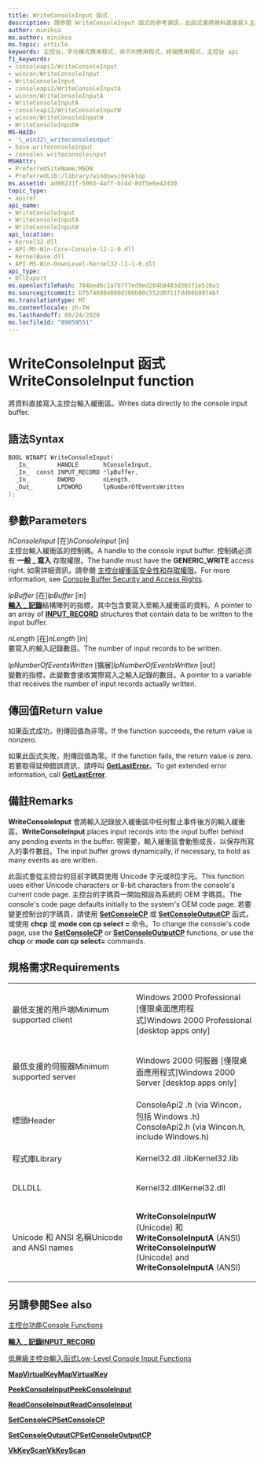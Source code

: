 ```yaml
---
title: WriteConsoleInput 函式
description: 請參閱 WriteConsoleInput 函式的參考資訊，此函式會將資料直接寫入主控台輸入緩衝區。
author: miniksa
ms.author: miniksa
ms.topic: article
keywords: 主控台，字元模式應用程式，命令列應用程式，終端應用程式，主控台 api
f1_keywords:
- consoleapi2/WriteConsoleInput
- wincon/WriteConsoleInput
- WriteConsoleInput
- consoleapi2/WriteConsoleInputA
- wincon/WriteConsoleInputA
- WriteConsoleInputA
- consoleapi2/WriteConsoleInputW
- wincon/WriteConsoleInputW
- WriteConsoleInputW
MS-HAID:
- '\_win32\_writeconsoleinput'
- base.writeconsoleinput
- consoles.writeconsoleinput
MSHAttr:
- PreferredSiteName:MSDN
- PreferredLib:/library/windows/desktop
ms.assetid: ad06231f-5063-4aff-b14d-8df5e6e42430
topic_type:
- apiref
api_name:
- WriteConsoleInput
- WriteConsoleInputA
- WriteConsoleInputW
api_location:
- Kernel32.dll
- API-MS-Win-Core-Console-l2-1-0.dll
- KernelBase.dll
- API-MS-Win-DownLevel-Kernel32-l1-1-0.dll
api_type:
- DllExport
ms.openlocfilehash: 784bed6c1a7b7f7ed9ed204b8483d30371e510a3
ms.sourcegitcommit: b75f4688e080d300b80c552d0711fdd86b9974bf
ms.translationtype: MT
ms.contentlocale: zh-TW
ms.lasthandoff: 08/24/2020
ms.locfileid: "89059551"
---
```

# <a name="writeconsoleinput-function"></a><span data-ttu-id="f079f-104">WriteConsoleInput 函式</span><span class="sxs-lookup"><span data-stu-id="f079f-104">WriteConsoleInput function</span></span>


<span data-ttu-id="f079f-105">將資料直接寫入主控台輸入緩衝區。</span><span class="sxs-lookup"><span data-stu-id="f079f-105">Writes data directly to the console input buffer.</span></span>

<a name="syntax"></a><span data-ttu-id="f079f-106">語法</span><span class="sxs-lookup"><span data-stu-id="f079f-106">Syntax</span></span>
------

```C
BOOL WINAPI WriteConsoleInput(
  _In_        HANDLE       hConsoleInput,
  _In_  const INPUT_RECORD *lpBuffer,
  _In_        DWORD        nLength,
  _Out_       LPDWORD      lpNumberOfEventsWritten
);
```

<a name="parameters"></a><span data-ttu-id="f079f-107">參數</span><span class="sxs-lookup"><span data-stu-id="f079f-107">Parameters</span></span>
----------

<span data-ttu-id="f079f-108">*hConsoleInput* \[在\]</span><span class="sxs-lookup"><span data-stu-id="f079f-108">*hConsoleInput* \[in\]</span></span>  
<span data-ttu-id="f079f-109">主控台輸入緩衝區的控制碼。</span><span class="sxs-lookup"><span data-stu-id="f079f-109">A handle to the console input buffer.</span></span> <span data-ttu-id="f079f-110">控制碼必須有 **一般 \_ 寫入** 存取權限。</span><span class="sxs-lookup"><span data-stu-id="f079f-110">The handle must have the **GENERIC\_WRITE** access right.</span></span> <span data-ttu-id="f079f-111">如需詳細資訊，請參閱 [主控台緩衝區安全性和存取權限](console-buffer-security-and-access-rights.md)。</span><span class="sxs-lookup"><span data-stu-id="f079f-111">For more information, see [Console Buffer Security and Access Rights](console-buffer-security-and-access-rights.md).</span></span>

<span data-ttu-id="f079f-112">*lpBuffer* \[在\]</span><span class="sxs-lookup"><span data-stu-id="f079f-112">*lpBuffer* \[in\]</span></span>  
<span data-ttu-id="f079f-113">[**輸入 \_ 記錄**](input-record-str.md)結構陣列的指標，其中包含要寫入至輸入緩衝區的資料。</span><span class="sxs-lookup"><span data-stu-id="f079f-113">A pointer to an array of [**INPUT\_RECORD**](input-record-str.md) structures that contain data to be written to the input buffer.</span></span>

<span data-ttu-id="f079f-114">*nLength* \[在\]</span><span class="sxs-lookup"><span data-stu-id="f079f-114">*nLength* \[in\]</span></span>  
<span data-ttu-id="f079f-115">要寫入的輸入記錄數目。</span><span class="sxs-lookup"><span data-stu-id="f079f-115">The number of input records to be written.</span></span>

<span data-ttu-id="f079f-116">*lpNumberOfEventsWritten* \[擴展\]</span><span class="sxs-lookup"><span data-stu-id="f079f-116">*lpNumberOfEventsWritten* \[out\]</span></span>  
<span data-ttu-id="f079f-117">變數的指標，此變數會接收實際寫入之輸入記錄的數目。</span><span class="sxs-lookup"><span data-stu-id="f079f-117">A pointer to a variable that receives the number of input records actually written.</span></span>

<a name="return-value"></a><span data-ttu-id="f079f-118">傳回值</span><span class="sxs-lookup"><span data-stu-id="f079f-118">Return value</span></span>
------------

<span data-ttu-id="f079f-119">如果函式成功，則傳回值為非零。</span><span class="sxs-lookup"><span data-stu-id="f079f-119">If the function succeeds, the return value is nonzero.</span></span>

<span data-ttu-id="f079f-120">如果此函式失敗，則傳回值為零。</span><span class="sxs-lookup"><span data-stu-id="f079f-120">If the function fails, the return value is zero.</span></span> <span data-ttu-id="f079f-121">若要取得延伸錯誤資訊，請呼叫 [**GetLastError**](https://msdn.microsoft.com/library/windows/desktop/ms679360)。</span><span class="sxs-lookup"><span data-stu-id="f079f-121">To get extended error information, call [**GetLastError**](https://msdn.microsoft.com/library/windows/desktop/ms679360).</span></span>

<a name="remarks"></a><span data-ttu-id="f079f-122">備註</span><span class="sxs-lookup"><span data-stu-id="f079f-122">Remarks</span></span>
-------

<span data-ttu-id="f079f-123">**WriteConsoleInput** 會將輸入記錄放入緩衝區中任何暫止事件後方的輸入緩衝區。</span><span class="sxs-lookup"><span data-stu-id="f079f-123">**WriteConsoleInput** places input records into the input buffer behind any pending events in the buffer.</span></span> <span data-ttu-id="f079f-124">視需要，輸入緩衝區會動態成長，以保存所寫入的事件數目。</span><span class="sxs-lookup"><span data-stu-id="f079f-124">The input buffer grows dynamically, if necessary, to hold as many events as are written.</span></span>

<span data-ttu-id="f079f-125">此函式會從主控台的目前字碼頁使用 Unicode 字元或8位字元。</span><span class="sxs-lookup"><span data-stu-id="f079f-125">This function uses either Unicode characters or 8-bit characters from the console's current code page.</span></span> <span data-ttu-id="f079f-126">主控台的字碼頁一開始預設為系統的 OEM 字碼頁。</span><span class="sxs-lookup"><span data-stu-id="f079f-126">The console's code page defaults initially to the system's OEM code page.</span></span> <span data-ttu-id="f079f-127">若要變更控制台的字碼頁，請使用 [**SetConsoleCP**](setconsolecp.md) 或 [**SetConsoleOutputCP**](setconsoleoutputcp.md) 函式，或使用 **chcp** 或 **mode con cp select =** 命令。</span><span class="sxs-lookup"><span data-stu-id="f079f-127">To change the console's code page, use the [**SetConsoleCP**](setconsolecp.md) or [**SetConsoleOutputCP**](setconsoleoutputcp.md) functions, or use the **chcp** or **mode con cp select=** commands.</span></span>

<a name="requirements"></a><span data-ttu-id="f079f-128">規格需求</span><span class="sxs-lookup"><span data-stu-id="f079f-128">Requirements</span></span>
------------

<table>
<colgroup>
<col width="50%" />
<col width="50%" />
</colgroup>
<tbody>
<tr class="odd">
<td><p><span data-ttu-id="f079f-129">最低支援的用戶端</span><span class="sxs-lookup"><span data-stu-id="f079f-129">Minimum supported client</span></span></p></td>
<td><p><span data-ttu-id="f079f-130">Windows 2000 Professional [僅限桌面應用程式]</span><span class="sxs-lookup"><span data-stu-id="f079f-130">Windows 2000 Professional [desktop apps only]</span></span></p></td>
</tr>
<tr class="even">
<td><p><span data-ttu-id="f079f-131">最低支援的伺服器</span><span class="sxs-lookup"><span data-stu-id="f079f-131">Minimum supported server</span></span></p></td>
<td><p><span data-ttu-id="f079f-132">Windows 2000 伺服器 [僅限桌面應用程式]</span><span class="sxs-lookup"><span data-stu-id="f079f-132">Windows 2000 Server [desktop apps only]</span></span></p></td>
</tr>
<tr class="odd">
<td><p><span data-ttu-id="f079f-133">標頭</span><span class="sxs-lookup"><span data-stu-id="f079f-133">Header</span></span></p></td>
<td><span data-ttu-id="f079f-134">ConsoleApi2 .h (via Wincon，包括 Windows .h) </span><span class="sxs-lookup"><span data-stu-id="f079f-134">ConsoleApi2.h (via Wincon.h, include Windows.h)</span></span></td>
</tr>
<tr class="even">
<td><p><span data-ttu-id="f079f-135">程式庫</span><span class="sxs-lookup"><span data-stu-id="f079f-135">Library</span></span></p></td>
<td><span data-ttu-id="f079f-136">Kernel32.dll .lib</span><span class="sxs-lookup"><span data-stu-id="f079f-136">Kernel32.lib</span></span></td>
</tr>
<tr class="odd">
<td><p><span data-ttu-id="f079f-137">DLL</span><span class="sxs-lookup"><span data-stu-id="f079f-137">DLL</span></span></p></td>
<td><span data-ttu-id="f079f-138">Kernel32.dll</span><span class="sxs-lookup"><span data-stu-id="f079f-138">Kernel32.dll</span></span></td>
</tr>
<tr class="even">
<td><p><span data-ttu-id="f079f-139">Unicode 和 ANSI 名稱</span><span class="sxs-lookup"><span data-stu-id="f079f-139">Unicode and ANSI names</span></span></p></td>
<td><p><span data-ttu-id="f079f-140"><strong>WriteConsoleInputW</strong> (Unicode) 和 <strong>WriteConsoleInputA</strong> (ANSI) </span><span class="sxs-lookup"><span data-stu-id="f079f-140"><strong>WriteConsoleInputW</strong> (Unicode) and <strong>WriteConsoleInputA</strong> (ANSI)</span></span></p></td>
</tr>
<tr class="odd">
</tr>
<tr class="even">
</tr>
<tr class="odd">
</tr>
<tr class="even">
</tr>
</tbody>
</table>

## <a name="span-idsee_alsospansee-also"></a><span data-ttu-id="f079f-141"><span id="see_also"></span>另請參閱</span><span class="sxs-lookup"><span data-stu-id="f079f-141"><span id="see_also"></span>See also</span></span>


[<span data-ttu-id="f079f-142">主控台功能</span><span class="sxs-lookup"><span data-stu-id="f079f-142">Console Functions</span></span>](console-functions.md)

[<span data-ttu-id="f079f-143">**輸入 \_ 記錄**</span><span class="sxs-lookup"><span data-stu-id="f079f-143">**INPUT\_RECORD**</span></span>](input-record-str.md)

[<span data-ttu-id="f079f-144">低層級主控台輸入函式</span><span class="sxs-lookup"><span data-stu-id="f079f-144">Low-Level Console Input Functions</span></span>](low-level-console-input-functions.md)

[<span data-ttu-id="f079f-145">**MapVirtualKey**</span><span class="sxs-lookup"><span data-stu-id="f079f-145">**MapVirtualKey**</span></span>](https://msdn.microsoft.com/library/windows/desktop/ms646306)

[<span data-ttu-id="f079f-146">**PeekConsoleInput**</span><span class="sxs-lookup"><span data-stu-id="f079f-146">**PeekConsoleInput**</span></span>](peekconsoleinput.md)

[<span data-ttu-id="f079f-147">**ReadConsoleInput**</span><span class="sxs-lookup"><span data-stu-id="f079f-147">**ReadConsoleInput**</span></span>](readconsoleinput.md)

[<span data-ttu-id="f079f-148">**SetConsoleCP**</span><span class="sxs-lookup"><span data-stu-id="f079f-148">**SetConsoleCP**</span></span>](setconsolecp.md)

[<span data-ttu-id="f079f-149">**SetConsoleOutputCP**</span><span class="sxs-lookup"><span data-stu-id="f079f-149">**SetConsoleOutputCP**</span></span>](setconsoleoutputcp.md)

[<span data-ttu-id="f079f-150">**VkKeyScan**</span><span class="sxs-lookup"><span data-stu-id="f079f-150">**VkKeyScan**</span></span>](https://msdn.microsoft.com/library/windows/desktop/ms646329)

 

 




